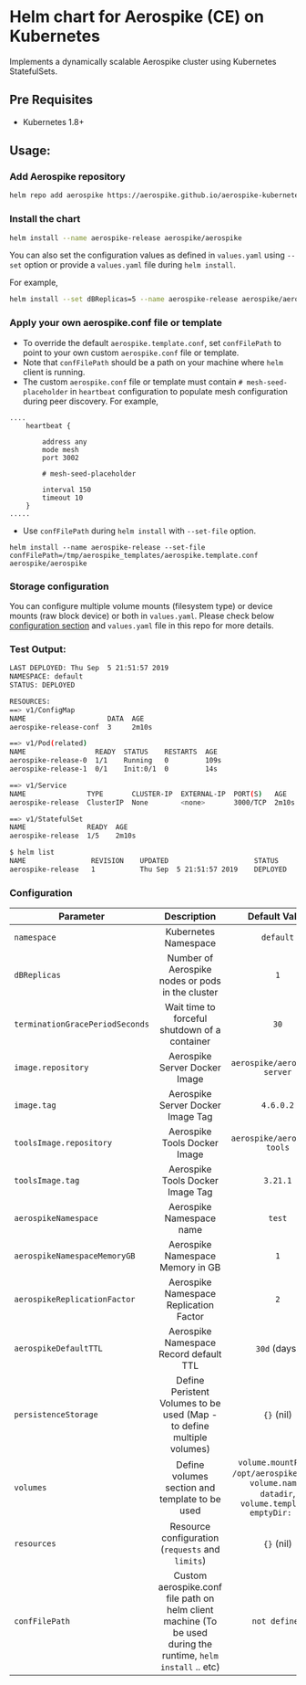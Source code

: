 # Helm chart for Aerospike (CE) on Kubernetes

Implements a dynamically scalable Aerospike cluster using Kubernetes StatefulSets.


## Pre Requisites

- Kubernetes 1.8+

## Usage:

### Add Aerospike repository

```sh
helm repo add aerospike https://aerospike.github.io/aerospike-kubernetes
```

### Install the chart

```sh
helm install --name aerospike-release aerospike/aerospike
```

You can also set the configuration values as defined in `values.yaml` using `--set` option or provide a `values.yaml` file during `helm install`.

For example,

```sh
helm install --set dBReplicas=5 --name aerospike-release aerospike/aerospike
```

### Apply your own aerospike.conf file or template

- To override the default `aerospike.template.conf`, set `confFilePath` to point to your own custom `aerospike.conf` file or template. 
- Note that `confFilePath` should be a path on your machine where `helm` client is running. 
- The custom `aerospike.conf` file or template must contain `# mesh-seed-placeholder` in `heartbeat` configuration to populate mesh configuration during peer discovery. For example,

```
....
	heartbeat {

        address any
		mode mesh
		port 3002

		# mesh-seed-placeholder

		interval 150
		timeout 10
	}
.....
```

- Use `confFilePath` during `helm install` with `--set-file` option.
```
helm install --name aerospike-release --set-file confFilePath=/tmp/aerospike_templates/aerospike.template.conf aerospike/aerospike
```

### Storage configuration

You can configure multiple volume mounts (filesystem type) or device mounts (raw block device) or both in `values.yaml`. Please check below [configuration section](#configuration) and `values.yaml` file in this repo for more details.


### Test Output:

```sh
LAST DEPLOYED: Thu Sep  5 21:51:57 2019
NAMESPACE: default
STATUS: DEPLOYED

RESOURCES:
==> v1/ConfigMap
NAME                    DATA  AGE
aerospike-release-conf  3     2m10s

==> v1/Pod(related)
NAME                 READY  STATUS    RESTARTS  AGE
aerospike-release-0  1/1    Running   0         109s
aerospike-release-1  0/1    Init:0/1  0         14s

==> v1/Service
NAME               TYPE       CLUSTER-IP  EXTERNAL-IP  PORT(S)   AGE
aerospike-release  ClusterIP  None        <none>       3000/TCP  2m10s

==> v1/StatefulSet
NAME               READY  AGE
aerospike-release  1/5    2m10s
```

```sh
$ helm list
NAME             	REVISION	UPDATED                 	STATUS  	CHART          	APP VERSION	NAMESPACE
aerospike-release	1       	Thu Sep  5 21:51:57 2019	DEPLOYED	aerospike-4.6.0	4.6.0.2    	default  
```

### Configuration

| Parameter                          | Description                                                           | Default Value                |
| -----------------------------------|:--------------------------------------------------------------------: |:----------------------------:|
| `namespace`                        | Kubernetes Namespace                                                  |  `default`                   |
| `dBReplicas`                       | Number of Aerospike nodes or pods in the cluster                      |   `1`                        |
| `terminationGracePeriodSeconds`    | Wait time to forceful shutdown of a container                         |    `30`                      |
| `image.repository`                 | Aerospike Server Docker Image                                         | `aerospike/aerospike-server` |
| `image.tag`                        | Aerospike Server Docker Image Tag                                     | `4.6.0.2`                    |
| `toolsImage.repository`            | Aerospike Tools Docker Image                                          | `aerospike/aerospike-tools`  |
| `toolsImage.tag`                   | Aerospike Tools Docker Image Tag                                      | `3.21.1`                     |
| `aerospikeNamespace`               | Aerospike Namespace name                                              | `test`                       |
| `aerospikeNamespaceMemoryGB`       | Aerospike Namespace Memory in GB                                      | `1`                          |
| `aerospikeReplicationFactor`       | Aerospike Namespace Replication Factor                                | `2`                          |
| `aerospikeDefaultTTL`              | Aerospike Namespace Record default TTL                                | `30d` (days)                  |
| `persistenceStorage`               | Define Peristent Volumes to be used (Map - to define multiple volumes)| `{}` (nil)                   |
| `volumes`                          | Define volumes section and template to be used                        | `volume.mountPath: /opt/aerospike/data`,<br />`volume.name: datadir`,<br />`volume.template: emptyDir: {}`|
| `resources`                        | Resource configuration (`requests` and `limits`)                      | `{}` (nil)                   |
| `confFilePath`                     | Custom aerospike.conf file path on helm client machine (To be used during the runtime, `helm install` .. etc)| `not defined`|
